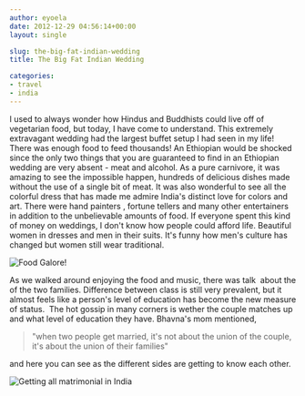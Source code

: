 ```yaml
---
author: eyoela
date: 2012-12-29 04:56:14+00:00
layout: single

slug: the-big-fat-indian-wedding
title: The Big Fat Indian Wedding

categories:
- travel
- india
---
```


I used to always wonder how Hindus and Buddhists could live off of vegetarian food, but today, I have come to understand.
This extremely extravagant wedding had the largest buffet setup I had seen in my life! There was enough food to feed thousands! An Ethiopian would be shocked since the only two things that you are guaranteed to find in an Ethiopian wedding are very absent - meat and alcohol. As a pure carnivore, it was amazing to see the impossible happen, hundreds of delicious dishes made without the use of a single bit of meat.
It was also wonderful to see all the colorful dress that has made me admire India's distinct love for colors and art. There were hand painters , fortune tellers and many other entertainers in addition to the unbelievable amounts of food.
If everyone spent this kind of money on weddings, I don't know how people could afford life.
Beautiful women in dresses and men in their suits. It's funny how men's culture has changed but women still wear traditional.


![Food Galore!]({{site.baseurl}}/assets/images/banglore-wedding-buffet.jpg)


As we walked around enjoying the food and music, there was talk  about the of the two families. Difference between class is still very prevalent, but it almost feels like a person's level of education has become the new measure of status.  The hot gossip in many corners is wether the couple matches up and what level of education they have.
Bhavna's mom mentioned,


<blockquote>
"when two people get married, it's not about the union of the couple, it's about the union of their families"
</blockquote>


and here you can see as the different sides are getting to know each other.

![Getting all matrimonial in India]({{site.baseurl}}/assets/images/wedding-photo-banglore.jpg)
